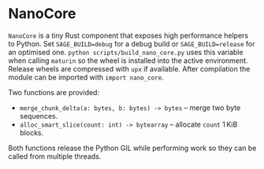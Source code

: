 # NanoCore

`NanoCore` is a tiny Rust component that exposes high performance helpers to Python.
Set ``SAGE_BUILD=debug`` for a debug build or ``SAGE_BUILD=release`` for an optimised one.
`python scripts/build_nano_core.py` uses this variable when calling `maturin` so the wheel is installed
into the active environment. Release wheels are compressed with ``upx`` if available.
After compilation the module can be imported with
`import nano_core`.

Two functions are provided:

* `merge_chunk_delta(a: bytes, b: bytes) -> bytes` – merge two byte sequences.
* `alloc_smart_slice(count: int) -> bytearray` – allocate `count` 1 KiB blocks.

Both functions release the Python GIL while performing work so they can be
called from multiple threads.
